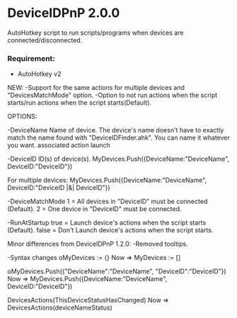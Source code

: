 # DeviceIDPnP 2.0.0
AutoHotkey script to run scripts/programs when devices are connected/disconnected.

### Requirement:
* AutoHotkey v2

NEW:
-Support for the same actions for multiple devices and "DevicesMatchMode" option.
-Option to not run actions when the script starts/run actions when the script starts(Default).


OPTIONS:

-DeviceName
Name of device. The device's name doesn't have to exactly match the name found with "DeviceIDFinder.ahk". You can name it whatever you want.
associated action launch

-DeviceID
ID(s) of device(s).
MyDevices.Push({DeviceName:"DeviceName", DeviceID:"DeviceID"})

For multiple devices:
MyDevices.Push({DeviceName:"DeviceName", DeviceID:"DeviceID |&| DeviceID"})

-DeviceMatchMode
1 = All devices in "DeviceID" must be connected (Default).
2 = One device in "DeviceID" must be connected.

-RunAtStartup
true = Launch device's actions when the script starts (Default). 
false = Don't Launch device's actions when the script starts.


Minor differences from DeviceIDPnP 1.2.0:
-Removed tooltips.

-Syntax changes
oMyDevices := {} 
Now => MyDevices := []

oMyDevices.Push({"DeviceName":"DeviceName", "DeviceID":"DeviceID"}) 
Now => MyDevices.Push({DeviceName:"DeviceName", DeviceID:"DeviceID"})

DevicesActions(ThisDeviceStatusHasChanged) 
Now => DevicesActions(deviceNameStatus)
